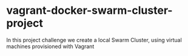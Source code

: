 # vagrant-docker-swarm-cluster-project
In this project challenge we create a local Swarm Cluster, using virtual machines provisioned with Vagrant
